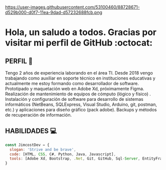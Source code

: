 https://user-images.githubusercontent.com/53100460/88728671-d529b000-d0f7-11ea-9dad-d57232688fcb.png

###

# Hola, un saludo a todos. Gracias por visitar mi perfil de GitHub :octocat:
 

## PERFIL :necktie:
Tengo 2 años de experiencia laborando en el área TI. Desde 2018 vengo trabajando como auxiliar en soporte técnico en instituciones educativas y actualmente me estoy formando como desarrollador de software. 
Prototipado y maquetación web en Adobe Xd, próximamente Figma.
Realización de mantenimiento de equipos de cómputo (lógico y físico) . Instalación y configuración de software para desarrollo de sistemas informáticos (NetBeans, SQLExpress, Visual Studio, Arduino, git, postman, etc.) y aplicaciones para diseño gráfico (pack adobe). Backups y métodos de recuperación de información.

## HABILIDADES :computer:
```javascript
const JimcostDev = {
  slogan: 'Strive and be brave',
  code: [HTML, CSS, C#, Python, Java, Javascript],
  tools: [Adobe Xd, Bootstrap, .Net, Git, GitHub, Sql-Server, EntityFramework]
}
```

